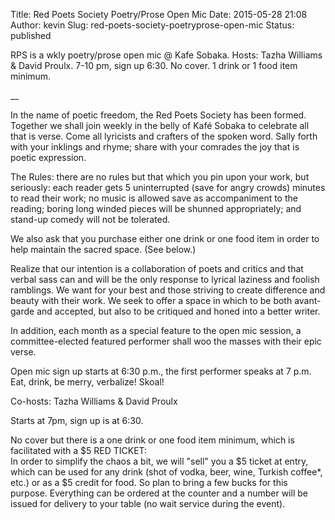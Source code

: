 Title: Red Poets Society Poetry/Prose Open Mic
Date: 2015-05-28 21:08
Author: kevin
Slug: red-poets-society-poetryprose-open-mic
Status: published

RPS is a wkly poetry/prose open mic @ Kafe Sobaka. Hosts: Tazha Williams & David Proulx. 7-10 pm, sign up 6:30. No cover. 1 drink or 1 food item minimum.

\_\_

In the name of poetic freedom, the Red Poets Society has been formed. Together we shall join weekly in the belly of Kafé Sobaka to celebrate all that is verse. Come all lyricists and crafters of the spoken word. Sally forth with your inklings and rhyme; share with your comrades the joy that is poetic expression.

The Rules: there are no rules but that which you pin upon your work, but seriously: each reader gets 5 uninterrupted (save for angry crowds) minutes to read their work; no music is allowed save as accompaniment to the reading; boring long winded pieces will be shunned appropriately; and stand-up comedy will not be tolerated.

We also ask that you purchase either one drink or one food item in order to help maintain the sacred space. (See below.)

Realize that our intention is a collaboration of poets and critics and that verbal sass can and will be the only response to lyrical laziness and foolish ramblings. We want for your best and those striving to create difference and beauty with their work. We seek to offer a space in which to be both avant-garde and accepted, but also to be critiqued and honed into a better writer.

In addition, each month as a special feature to the open mic session, a committee-elected featured performer shall woo the masses with their epic verse.

Open mic sign up starts at 6:30 p.m., the first performer speaks at 7 p.m. Eat, drink, be merry, verbalize! Skoal!

Co-hosts: Tazha Williams & David Proulx

Starts at 7pm, sign up is at 6:30.

No cover but there is a one drink or one food item minimum, which is facilitated with a \$5 RED TICKET:  
In order to simplify the chaos a bit, we will "sell" you a \$5 ticket at entry, which can be used for any drink (shot of vodka, beer, wine, Turkish coffee\*, etc.) or as a \$5 credit for food. So plan to bring a few bucks for this purpose. Everything can be ordered at the counter and a number will be issued for delivery to your table (no wait service during the event).

